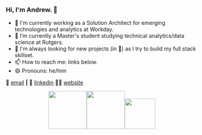 ### Hi, I'm Andrew. 👋

- 🔭 I'm currently working as a Solution Architect for emerging technologies and analytics at Workday.
- 🌱 I’m currently a Master's student studying technical analytics/data science at Rutgers.
- 🤔 I'm always looking for new projects (in 🐍) as I try to build my full stack skillset.
- 📫 How to reach me: links below.
- 😄 Pronouns: he/him

📨 [email](mailto:alopanik@gmail.com)  **|** 
👔 [linkedin](https://www.linkedin.com/in/andrewlopanik)
👨‍💻 [website](https://alopanik.com)

<p align="center">
<img src="https://res.cloudinary.com/crunchbase-production/image/upload/c_lpad,h_170,w_170,f_auto,b_white,q_auto:eco,dpr_1/wkcmugw15pjmsqtnhoxe" width="100" height="100" /><img src="https://scarletknights.com/images/2020/9/30/WhiteR.png?width=100" width="100" height="100"/><img src="https://d28htnjz2elwuj.cloudfront.net/wp-content/uploads/2019/03/04120032/University-of-Delaware-400x400.jpg" width="80" height="80" />
</p>
